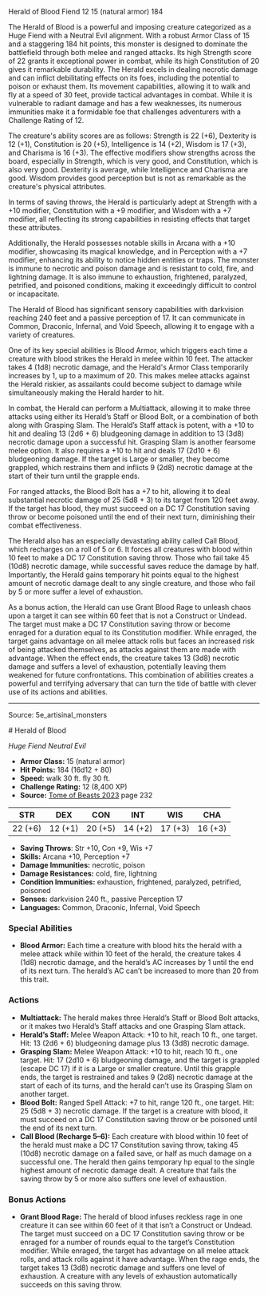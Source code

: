 <MonsterName/>Herald of Blood</MonsterName>
<CreatureType/>Fiend</CreatureType>
<CR/>12</CR>
<AC/>15 (natural armor)</AC>
<HP/>184</HP>
<summary>The Herald of Blood is a powerful and imposing creature categorized as a Huge Fiend with a Neutral Evil alignment. With a robust Armor Class of 15 and a staggering 184 hit points, this monster is designed to dominate the battlefield through both melee and ranged attacks. Its high Strength score of 22 grants it exceptional power in combat, while its high Constitution of 20 gives it remarkable durability. The Herald excels in dealing necrotic damage and can inflict debilitating effects on its foes, including the potential to poison or exhaust them. Its movement capabilities, allowing it to walk and fly at a speed of 30 feet, provide tactical advantages in combat. While it is vulnerable to radiant damage and has a few weaknesses, its numerous immunities make it a formidable foe that challenges adventurers with a Challenge Rating of 12.</summary>

<detail>

The creature's ability scores are as follows: Strength is 22 (+6), Dexterity is 12 (+1), Constitution is 20 (+5), Intelligence is 14 (+2), Wisdom is 17 (+3), and Charisma is 16 (+3). The effective modifiers show strengths across the board, especially in Strength, which is very good, and Constitution, which is also very good. Dexterity is average, while Intelligence and Charisma are good. Wisdom provides good perception but is not as remarkable as the creature's physical attributes. 

In terms of saving throws, the Herald is particularly adept at Strength with a +10 modifier, Constitution with a +9 modifier, and Wisdom with a +7 modifier, all reflecting its strong capabilities in resisting effects that target these attributes. 

Additionally, the Herald possesses notable skills in Arcana with a +10 modifier, showcasing its magical knowledge, and in Perception with a +7 modifier, enhancing its ability to notice hidden entities or traps. The monster is immune to necrotic and poison damage and is resistant to cold, fire, and lightning damage. It is also immune to exhaustion, frightened, paralyzed, petrified, and poisoned conditions, making it exceedingly difficult to control or incapacitate.

The Herald of Blood has significant sensory capabilities with darkvision reaching 240 feet and a passive perception of 17. It can communicate in Common, Draconic, Infernal, and Void Speech, allowing it to engage with a variety of creatures.

One of its key special abilities is Blood Armor, which triggers each time a creature with blood strikes the Herald in melee within 10 feet. The attacker takes 4 (1d8) necrotic damage, and the Herald's Armor Class temporarily increases by 1, up to a maximum of 20. This makes melee attacks against the Herald riskier, as assailants could become subject to damage while simultaneously making the Herald harder to hit.

In combat, the Herald can perform a Multiattack, allowing it to make three attacks using either its Herald’s Staff or Blood Bolt, or a combination of both along with Grasping Slam. The Herald’s Staff attack is potent, with a +10 to hit and dealing 13 (2d6 + 6) bludgeoning damage in addition to 13 (3d8) necrotic damage upon a successful hit. Grasping Slam is another fearsome melee option. It also requires a +10 to hit and deals 17 (2d10 + 6) bludgeoning damage. If the target is Large or smaller, they become grappled, which restrains them and inflicts 9 (2d8) necrotic damage at the start of their turn until the grapple ends.

For ranged attacks, the Blood Bolt has a +7 to hit, allowing it to deal substantial necrotic damage of 25 (5d8 + 3) to its target from 120 feet away. If the target has blood, they must succeed on a DC 17 Constitution saving throw or become poisoned until the end of their next turn, diminishing their combat effectiveness.

The Herald also has an especially devastating ability called Call Blood, which recharges on a roll of 5 or 6. It forces all creatures with blood within 10 feet to make a DC 17 Constitution saving throw. Those who fail take 45 (10d8) necrotic damage, while successful saves reduce the damage by half. Importantly, the Herald gains temporary hit points equal to the highest amount of necrotic damage dealt to any single creature, and those who fail by 5 or more suffer a level of exhaustion.

As a bonus action, the Herald can use Grant Blood Rage to unleash chaos upon a target it can see within 60 feet that is not a Construct or Undead. The target must make a DC 17 Constitution saving throw or become enraged for a duration equal to its Constitution modifier. While enraged, the target gains advantage on all melee attack rolls but faces an increased risk of being attacked themselves, as attacks against them are made with advantage. When the effect ends, the creature takes 13 (3d8) necrotic damage and suffers a level of exhaustion, potentially leaving them weakened for future confrontations. This combination of abilities creates a powerful and terrifying adversary that can turn the tide of battle with clever use of its actions and abilities.</detail>



---

Source: 5e_artisinal_monsters

<statblock>
# Herald of Blood

*Huge* *Fiend* *Neutral Evil*

- **Armor Class:** 15 (natural armor)
- **Hit Points:** 184 (16d12 + 80)
- **Speed:** walk 30 ft. fly 30 ft.
- **Challenge Rating:** 12 (8,400 XP)
- **Source:** [Tome of Beasts 2023](https://koboldpress.com/kpstore/product/tome-of-beasts-1-2023-edition/) page 232

| STR | DEX | CON | INT | WIS | CHA |
| --- | --- | --- | --- | --- | --- |
| 22 (+6) | 12 (+1) | 20 (+5) | 14 (+2) | 17 (+3) | 16 (+3) |

- **Saving Throws**: Str +10, Con +9, Wis +7
- **Skills:** Arcana +10, Perception +7
- **Damage Immunities:** necrotic, poison
- **Damage Resistances:** cold, fire, lightning
- **Condition Immunities:** exhaustion, frightened, paralyzed, petrified, poisoned
- **Senses:** darkvision 240 ft., passive Perception 17
- **Languages:** Common, Draconic, Infernal, Void Speech

### Special Abilities

- **Blood Armor:** Each time a creature with blood hits the herald with a melee attack while within 10 feet of the herald, the creature takes 4 (1d8) necrotic damage, and the herald’s AC increases by 1 until the end of its next turn. The herald’s AC can’t be increased to more than 20 from this trait.

### Actions

- **Multiattack:** The herald makes three Herald’s Staff or Blood Bolt attacks, or it makes two Herald’s Staff attacks and one Grasping Slam attack.
- **Herald’s Staff:** Melee Weapon Attack: +10 to hit, reach 10 ft., one target. Hit: 13 (2d6 + 6) bludgeoning damage plus 13 (3d8) necrotic damage.
- **Grasping Slam:** Melee Weapon Attack: +10 to hit, reach 10 ft., one target. Hit: 17 (2d10 + 6) bludgeoning damage, and the target is grappled (escape DC 17) if it is a Large or smaller creature. Until this grapple ends, the target is restrained and takes 9 (2d8) necrotic damage at the start of each of its turns, and the herald can’t use its Grasping Slam on another target.
- **Blood Bolt:** Ranged Spell Attack: +7 to hit, range 120 ft., one target. Hit: 25 (5d8 + 3) necrotic damage. If the target is a creature with blood, it must succeed on a DC 17 Constitution saving throw or be poisoned until the end of its next turn.
- **Call Blood (Recharge 5–6):** Each creature with blood within 10 feet of the herald must make a DC 17 Constitution saving throw, taking 45 (10d8) necrotic damage on a failed save, or half as much damage on a successful one. The herald then gains temporary hp equal to the single highest amount of necrotic damage dealt. A creature that fails the saving throw by 5 or more also suffers one level of exhaustion.

### Bonus Actions

- **Grant Blood Rage:** The herald of blood infuses reckless rage in one creature it can see within 60 feet of it that isn’t a Construct or Undead. The target must succeed on a DC 17 Constitution saving throw or be enraged for a number of rounds equal to the target’s Constitution modifier. While enraged, the target has advantage on all melee attack rolls, and attack rolls against it have advantage. When the rage ends, the target takes 13 (3d8) necrotic damage and suffers one level of exhaustion. A creature with any levels of exhaustion automatically succeeds on this saving throw.
</statblock>



